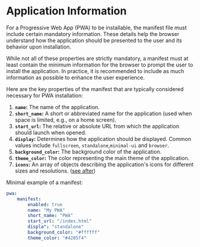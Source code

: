 # Application Information

For a Progressive Web App (PWA) to be installable, the manifest file must include certain mandatory information. These details help the browser understand how the application should be presented to the user and its behavior upon installation.

While not all of these properties are strictly mandatory, a manifest must at least contain the minimum information for the browser to prompt the user to install the application. In practice, it is recommended to include as much information as possible to enhance the user experience.

Here are the key properties of the manifest that are typically considered necessary for PWA installation:

1. **`name`:** The name of the application.
2. **`short_name`:** A short or abbreviated name for the application (used when space is limited, e.g., on a home screen).
3. **`start_url`:** The relative or absolute URL from which the application should launch when opened.
4. **`display`:** Determines how the application should be displayed. Common values include `fullscreen`, `standalone`,`minimal-ui` and `browser`.
5. **`background_color`:** The background color of the application.
6. **`theme_color`:** The color representing the main theme of the application.
7. **`icons`:** An array of objects describing the application's icons for different sizes and resolutions. ([see after](icons.md))

Minimal example of a manifest:

```yaml
pwa:
    manifest:
        enabled: true
        name: "My PWA"
        short_name: "PWA"
        start_url: "/index.html"
        displa": "standalone"
        background_color: "#ffffff"
        theme_color: "#4285f4"
```

